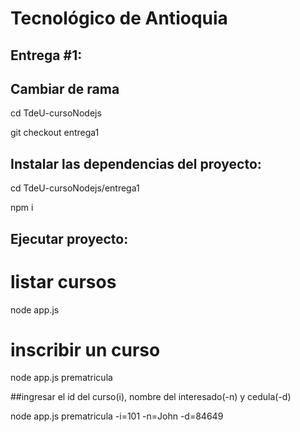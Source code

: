 Tecnológico de Antioquia
=================
## Entrega #1:

## Cambiar de rama

cd TdeU-cursoNodejs

git checkout entrega1

## Instalar las dependencias del proyecto:

cd TdeU-cursoNodejs/entrega1

npm i


## Ejecutar proyecto:

# listar cursos
node app.js
# inscribir un curso
node app.js prematricula

##ingresar el id del curso(i), nombre del interesado(-n) y cedula(-d)

node app.js prematricula -i=101 -n=John -d=84649
